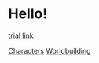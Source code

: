 # Hello!

[trial link](other_file.md)

[Characters](Characters.md)
[Worldbuilding](Worldbuilding/Worldbuilding.md)